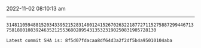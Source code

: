 2022-11-02 08:10:13 am

---

`314811059488152034339521528314801241526702632218772711527588729944671375818801083924635212553680289543135323190250831905728130`

`Latest commit SHA is: 8f5d07fdacaa8df64d3a2f2df5b4a95010104aba `
